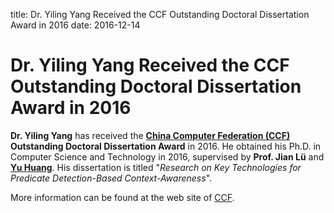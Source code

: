 title: Dr. Yiling Yang Received the CCF Outstanding Doctoral Dissertation Award in 2016
date: 2016-12-14


# Dr. Yiling Yang Received the CCF Outstanding Doctoral Dissertation Award in 2016

**Dr. Yiling Yang** has received the **[China Computer Federation (CCF)](http://www.ccf.org.cn/sites/ccf/) Outstanding Doctoral Dissertation Award** in 2016.
He obtained his Ph.D. in Computer Science and Technology in 2016,
supervised by **Prof. Jian Lü** and **[Yu Huang](http://cs.nju.edu.cn/yuhuang)**.
His dissertation is titled "*Research on Key Technologies for Predicate Detection-Based Context-Awareness*".

More information can be found at the web site of [CCF](http://www.ccf.org.cn/sites/ccf/xhdtnry.jsp?contentId=2963329693696).

